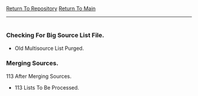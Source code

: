 [Return To Repository](https://github.com/deathbybandaid/piholeparser/)
[Return To Main](https://github.com/deathbybandaid/piholeparser/blob/master/RecentRunLogs/Mainlog.md)

____________________________________
# 
### Checking For Big Source List File.
* Old Multisource List Purged.
### Merging Sources.
113 After Merging Sources.
* 113 Lists To Be Processed.
